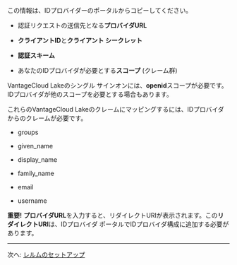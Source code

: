 この情報は、IDプロバイダーのポータルからコピーしてください。

-   認証リクエストの送信先となる**プロバイダURL**


-   **クライアントID**と**クライアント シークレット**


-   **認証スキーム**


-   あなたのIDプロバイダが必要とする**スコープ** (クレーム群)


VantageCloud Lakeのシングル サインオンには、**openid**スコープが必要です。IDプロバイダが他のスコープを必要とする場合もあります。

これらのVantageCloud Lakeのクレームにマッピングするには、IDプロバイダからのクレームが必要です。

-   groups


-   given_name


-   display_name


-   family_name


-   email


-   username


**重要!** **プロバイダURL**を入力すると、リダイレクトURIが表示されます。この**リダイレクトURI**は、IDプロバイダ ポータルでIDプロバイダ構成に追加する必要があります。

---

次へ: [レルムのセットアップ](ruf1680184116601.md)

